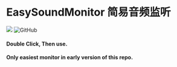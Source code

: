 # EasySoundMonitor 简易音频监听

![](https://img.shields.io/badge/python-v3.10-blue)
![GitHub](https://img.shields.io/github/license/caikun233/CryphoCat)

#### Double Click, Then use.

#### Only easiest monitor in early version of this repo.

